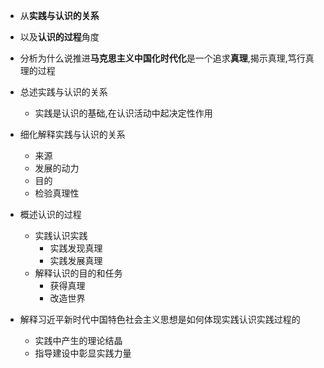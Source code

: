 - 从**实践与认识的关系**
- 以及**认识的过程**角度
- 分析为什么说推进**马克思主义中国化时代化**是一个追求**真理**,揭示真理,笃行真理的过程

- 总述实践与认识的关系
	- 实践是认识的基础,在认识活动中起决定性作用
- 细化解释实践与认识的关系
	- 来源
	- 发展的动力
	- 目的
	- 检验真理性
- 概述认识的过程
	- 实践认识实践
		- 实践发现真理
		- 实践发展真理
	- 解释认识的目的和任务
		- 获得真理
		- 改造世界
- 解释习近平新时代中国特色社会主义思想是如何体现实践认识实践过程的
	- 实践中产生的理论结晶
	- 指导建设中彰显实践力量